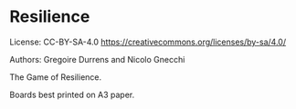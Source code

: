 # Resilience

License: CC-BY-SA-4.0
https://creativecommons.org/licenses/by-sa/4.0/

Authors: Gregoire Durrens and Nicolo Gnecchi

The Game of Resilience.

Boards best printed on A3 paper.


